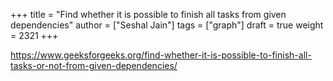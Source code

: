 +++
title = "Find whether it is possible to finish all tasks from given dependencies"
author = ["Seshal Jain"]
tags = ["graph"]
draft = true
weight = 2321
+++

<https://www.geeksforgeeks.org/find-whether-it-is-possible-to-finish-all-tasks-or-not-from-given-dependencies/>

